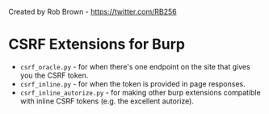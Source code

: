 Created by Rob Brown - https://twitter.com/RB256

# CSRF Extensions for Burp

- `csrf_oracle.py` - for when there's one endpoint on the site that gives you the CSRF token.
- `csrf_inline.py` - for when the token is provided in page responses.
- `csrf_inline_autorize.py` - for making other burp extensions compatible with inline CSRF tokens (e.g. the excellent autorize).
